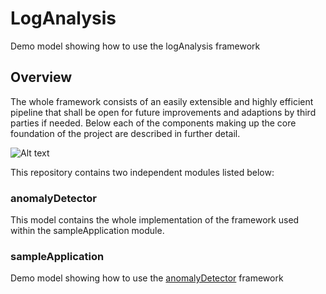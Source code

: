 # LogAnalysis

Demo model showing how to use the logAnalysis framework

## Overview

The whole framework consists of an easily extensible and highly efficient pipeline that shall be open for future 
improvements and adaptions by third parties if needed. Below each of the components making up the core foundation 
of the project are described in further detail.

![Alt text](../documentation/overview.png?raw=true "Title")

This repository contains two independent modules listed below:

### anomalyDetector

This model contains the whole implementation of the framework used within the sampleApplication module.


### sampleApplication

Demo model showing how to use the [anomalyDetector](anomalyDetector/README.md) framework